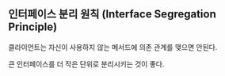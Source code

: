 ## 인터페이스 분리 원칙 (Interface Segregation Principle)

클라이언트는 자신이 사용하지 않는 메서드에 의존 관계를 맺으면 안된다.

큰 인터페이스를 더 작은 단위로 분리시키는 것이 좋다.
